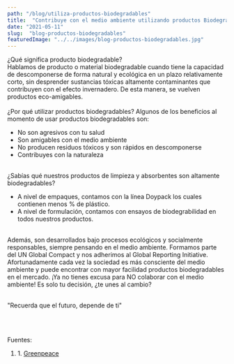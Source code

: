 ```yaml
---
path: "/blog/utiliza-productos-biodegradables"
title:  "Contribuye con el medio ambiente utilizando productos Biodegradables" 
date: "2021-05-11"
slug:  "blog-productos-biodegradables"
featuredImage: "../../images/blog-productos-biodegradables.jpg"
---
```

¿Qué significa producto biodegradable?<br/> 
Hablamos de producto o material biodegradable cuando tiene la capacidad de descomponerse de forma natural y ecológica en un plazo relativamente corto, sin desprender sustancias tóxicas altamente contaminantes que contribuyen con el efecto invernadero. De esta manera, se vuelven productos eco-amigables. 
 <br/> <br/>
 ¿Por qué utilizar productos biodegradables? 
Algunos de los beneficios al momento de usar productos biodegradables son: <br/>
<ul class="list-disc">
  <li>No son agresivos con tu salud</li>
  <li>Son amigables con el medio ambiente</li>
  <li>No producen residuos tóxicos y son rápidos en descomponerse</li>
  <li>Contribuyes con la naturaleza</li>
</ul>
 <br/> 
 ¿Sabías qué nuestros productos de limpieza y absorbentes son altamente biodegradables? 
<br/> 
<ul class="list-disc">
  <li>A nivel de empaques, contamos con la línea Doypack los cuales contienen menos % de plástico.</li>
  <li>A nivel de formulación, contamos con ensayos de biodegrabilidad en todos nuestros productos.</li>
  </ul>
 <br/> 
Además, son desarrollados bajo procesos ecológicos y socialmente responsables, siempre pensando en el medio ambiente. Formamos parte del UN Global Compact y nos adherimos al Global Reporting Initiative. <br/> Afortunadamente cada vez la sociedad es más consciente del medio ambiente y puede encontrar con mayor facilidad productos biodegradables en el mercado. ¡Ya no tienes excusa para NO colaborar con el medio ambiente! Es solo tu decisión, ¿te unes al cambio? <br/> <br/> 



<div class= " italic font-semibold text-center  text-xl">
<p className=" italic font-semibold text-center  text-xl ">"Recuerda que el futuro, depende de ti" </p> </div>
 <br/> <br/>

Fuentes: <ol>
<li> 1. <a href= " https://es.greenpeace.org/es/"> Greenpeace </a>  </li></0l>


